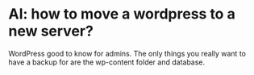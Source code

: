 # AI: how to move a wordpress to a new server?

WordPress good to know for admins.
The only things you really want to have a backup for are the wp-content folder and database.




